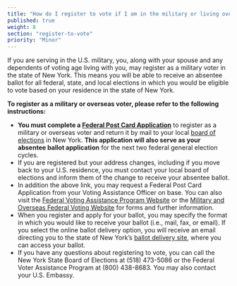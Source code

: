 ```yaml
---
title: "How do I register to vote if I am in the military or living overseas?"
published: true
weight: 8
section: "register-to-vote"
priority: "Minor"
---
```

If you are serving in the U.S. military, you, along with your spouse and any dependents of voting age living with you, may register as a military voter in the state of New York. This means you will be able to receive an absentee ballot for all federal, state, and local elections in which you would be eligible to vote based on your residence in the state of New York.  

**To register as a military or overseas voter, please refer to the following instructions:**  
- **You must complete a [Federal Post Card Application](https://www.fvap.gov/uploads/FVAP/Forms/fpca2013.pdf)** to register as a military or overseas voter and return it by mail to your local [board of elections](http://www.elections.ny.gov/CountyBoards.html) in New York. **This application will also serve as your absentee ballot application** for the next two federal general election cycles.  
- If you are registered but your address changes, including if you move back to your U.S. residence, you must contact your local board of elections and inform them of the change to receive your absentee ballot.  
- In addition the above link, you may request a Federal Post Card Application from your Voting Assistance Officer on base. You can also visit the [Federal Voting Assistance Program Website](https://www.fvap.gov/) or the [Military and Overseas Federal Voting Website](https://newyork.overseasvotefoundation.org/vote/home.htm) for forms and further information.  
- When you register and apply for your ballot, you may specify the format in which you would like to receive your ballot (i.e., mail, fax, or email). If you select the online ballot delivery option, you will receive an email directing you to the state of New York’s [ballot delivery site](https://ny.secureballotusa.com/NY_loginSelection.action), where you can access your ballot.  
- If you have any questions about registering to vote, you can call the New York State Board of Elections at (518) 473-5086 or the Federal Voter Assistance Program at (800) 438-8683. You may also contact your U.S. Embassy.  


